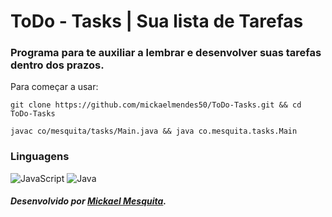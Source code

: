 # ToDo - Tasks | Sua lista de Tarefas

### Programa para te auxiliar a lembrar e desenvolver suas tarefas dentro dos prazos.

Para começar a usar:
```
git clone https://github.com/mickaelmendes50/ToDo-Tasks.git && cd ToDo-Tasks
```
```
javac co/mesquita/tasks/Main.java && java co.mesquita.tasks.Main
```

### Linguagens
<img alt="JavaScript" src="https://img.shields.io/badge/javascript-%23323330.svg?style=for-the-badge&logo=javascript&logoColor=%23F7DF1E"/> <img alt="Java" src="https://img.shields.io/badge/java-%23ED8B00.svg?style=for-the-badge&logo=java&logoColor=white"/>

##### Desenvolvido por [Mickael Mesquita](https://github.com/mickaelmendes50).
